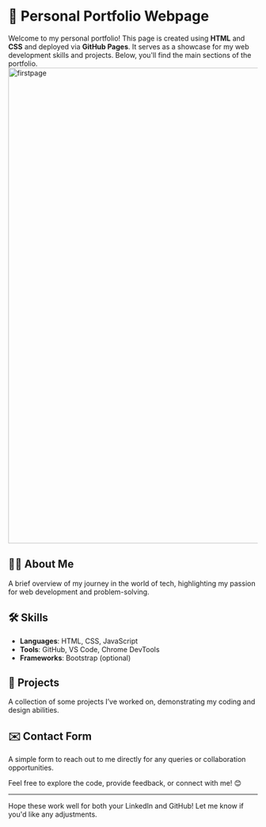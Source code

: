 # 🚀 Personal Portfolio Webpage

Welcome to my personal portfolio! This page is created using **HTML** and **CSS** and deployed via **GitHub Pages**. It serves as a showcase for my web development skills and projects. Below, you'll find the main sections of the portfolio.
<img width="958" alt="firstpage" src="https://github.com/user-attachments/assets/e87609e1-edb1-412b-af81-e56ce1580197">

## 🧑‍💻 About Me
A brief overview of my journey in the world of tech, highlighting my passion for web development and problem-solving.

## 🛠️ Skills
- **Languages**: HTML, CSS, JavaScript
- **Tools**: GitHub, VS Code, Chrome DevTools
- **Frameworks**: Bootstrap (optional)

## 📂 Projects
A collection of some projects I’ve worked on, demonstrating my coding and design abilities.

## ✉️ Contact Form
A simple form to reach out to me directly for any queries or collaboration opportunities.

Feel free to explore the code, provide feedback, or connect with me! 😊

---

Hope these work well for both your LinkedIn and GitHub! Let me know if you'd like any adjustments.
